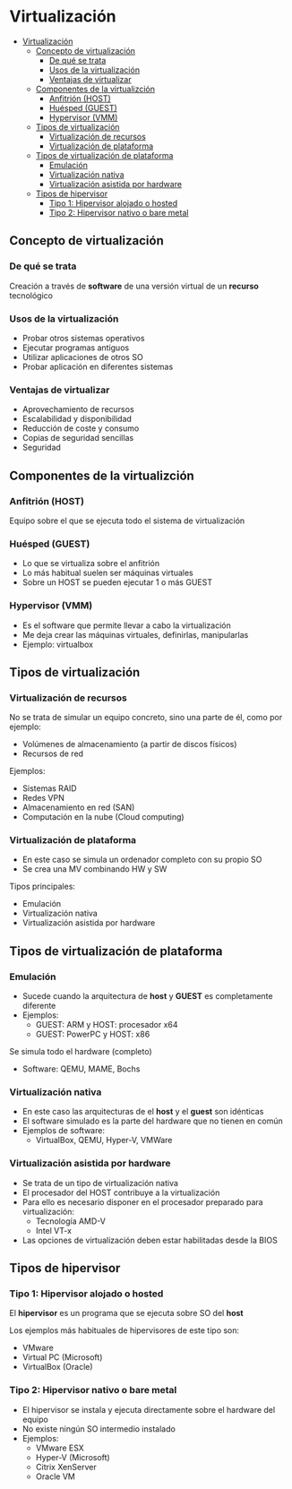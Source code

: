 # Virtualización

- [Virtualización](#virtualizaci%C3%B3n)
  - [Concepto de virtualización](#concepto-de-virtualizaci%C3%B3n)
    - [De qué se trata](#de-qu%C3%A9-se-trata)
    - [Usos de la virtualización](#usos-de-la-virtualizaci%C3%B3n)
    - [Ventajas de virtualizar](#ventajas-de-virtualizar)
  - [Componentes de la virtualizción](#componentes-de-la-virtualizci%C3%B3n)
    - [Anfitrión (HOST)](#anfitri%C3%B3n-host)
    - [Huésped (GUEST)](#hu%C3%A9sped-guest)
    - [Hypervisor (VMM)](#hypervisor-vmm)
  - [Tipos de virtualización](#tipos-de-virtualizaci%C3%B3n)
    - [Virtualización de recursos](#virtualizaci%C3%B3n-de-recursos)
    - [Virtualización de plataforma](#virtualizaci%C3%B3n-de-plataforma)
  - [Tipos de virtualización de plataforma](#tipos-de-virtualizaci%C3%B3n-de-plataforma)
    - [Emulación](#emulaci%C3%B3n)
    - [Virtualización nativa](#virtualizaci%C3%B3n-nativa)
    - [Virtualización asistida por hardware](#virtualizaci%C3%B3n-asistida-por-hardware)
  - [Tipos de hipervisor](#tipos-de-hipervisor)
    - [Tipo 1: Hipervisor alojado o hosted](#tipo-1-hipervisor-alojado-o-hosted)
    - [Tipo 2: Hipervisor nativo o bare metal](#tipo-2-hipervisor-nativo-o-bare-metal)

## Concepto de virtualización

### De qué se trata

Creación a través de **software** de una versión virtual de un **recurso** tecnológico

### Usos de la virtualización

- Probar otros sistemas operativos
- Ejecutar programas antiguos
- Utilizar aplicaciones de otros SO
- Probar aplicación en diferentes sistemas

### Ventajas de virtualizar

- Aprovechamiento de recursos
- Escalabilidad y disponibilidad
- Reducción de coste y consumo
- Copias de seguridad sencillas
- Seguridad

## Componentes de la virtualizción

### Anfitrión (HOST)

Equipo sobre el que se ejecuta todo el sistema de virtualización

### Huésped (GUEST)

- Lo que se virtualiza sobre el anfitrión
- Lo más habitual suelen ser máquinas virtuales
- Sobre un HOST se pueden ejecutar 1 o más GUEST

### Hypervisor (VMM)

- Es el software que permite llevar a cabo la virtualización
- Me deja crear las máquinas virtuales, definirlas, manipularlas
- Ejemplo: virtualbox

## Tipos de virtualización

### Virtualización de recursos

No se trata de simular un equipo concreto, sino una parte de él, como por ejemplo:

- Volúmenes de almacenamiento (a partir de discos físicos)
- Recursos de red

Ejemplos:

- Sistemas RAID
- Redes VPN
- Almacenamiento en red (SAN)
- Computación en la nube (Cloud computing)

### Virtualización de plataforma

- En este caso se simula un ordenador completo con su propio SO
- Se crea una MV combinando HW y SW

Tipos principales:

- Emulación
- Virtualización nativa
- Virtualización asistida por hardware

## Tipos de virtualización de plataforma

### Emulación

- Sucede cuando la arquitectura de **host** y **GUEST** es completamente diferente
- Ejemplos:
  - GUEST: ARM y HOST: procesador x64
  - GUEST: PowerPC y HOST: x86

Se simula todo el hardware (completo)

- Software: QEMU, MAME, Bochs

### Virtualización nativa

- En este caso las arquitecturas de el **host** y el **guest** son idénticas
- El software simulado es la parte del hardware que no tienen en común
- Ejemplos de software:
  - VirtualBox, QEMU, Hyper-V, VMWare

### Virtualización asistida por hardware

- Se trata de un tipo de virtualización nativa
- El procesador del HOST contribuye a la virtualización
- Para ello es necesario disponer en el procesador preparado para virtualización:
  - Tecnología AMD-V
  - Intel VT-x
- Las opciones de virtualización deben estar habilitadas desde la BIOS

## Tipos de hipervisor

### Tipo 1: Hipervisor alojado o hosted

El **hipervisor** es un programa que se ejecuta sobre SO del **host**

Los ejemplos más habituales de hipervisores de este tipo son:

- VMware
- Virtual PC (Microsoft)
- VirtualBox (Oracle)

### Tipo 2: Hipervisor nativo o bare metal

- El hipervisor se instala y ejecuta directamente sobre el hardware del equipo
- No existe ningún SO intermedio instalado
- Ejemplos:
  - VMware ESX
  - Hyper-V (Microsoft)
  - Citrix XenServer
  - Oracle VM
